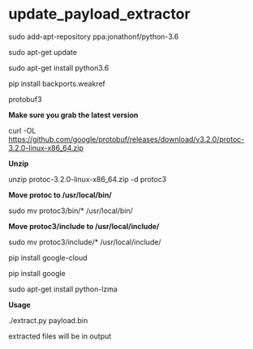 # update_payload_extractor

sudo add-apt-repository ppa:jonathonf/python-3.6


sudo apt-get update


sudo apt-get install python3.6


pip install backports.weakref

protobuf3 

**Make sure you grab the latest version**


curl -OL https://github.com/google/protobuf/releases/download/v3.2.0/protoc-3.2.0-linux-x86_64.zip

**Unzip**


unzip protoc-3.2.0-linux-x86_64.zip -d protoc3

**Move protoc to /usr/local/bin/**


sudo mv protoc3/bin/* /usr/local/bin/

**Move protoc3/include to /usr/local/include/**


sudo mv protoc3/include/* /usr/local/include/


pip install google-cloud


pip install google


sudo apt-get install python-lzma

**Usage**

./extract.py payload.bin

extracted files will be in output
